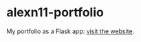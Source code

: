 # alexn11-portfolio
My portfolio as a Flask app:
[visit the website](http://alexn11.eu.pythonanywhere.com/).
